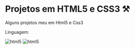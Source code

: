 # Projetos em HTML5 e CSS3 ⚒️
<p>
 Alguns projetos meu em Html5 e Css3
</p>
<p>
 Linguagem:
</p>
<div style="display: inline_block">
  <img aling="center" alt="html5" src="https://img.shields.io/badge/HTML5-0D1117?style=for-the-badge&logo=html5&logoColor=E34F26"/>
  <img aling="center" alt="html5" src="https://img.shields.io/badge/CSS3-0D1117?style=for-the-badge&logo=css3&logoColor=1572B6"/> 
</div>
